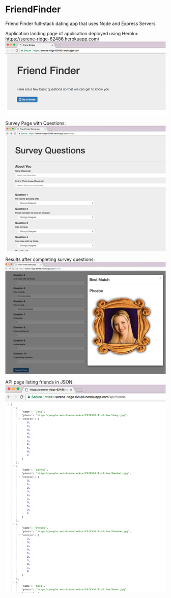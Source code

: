 # FriendFinder
Friend Finder full-stack dating app that uses Node and Express Servers


Application landing page of application deployed using Heroku: https://serene-ridge-62486.herokuapp.com/
![MainPage.png](assets/images/MainPage.png)

Survey Page with Questions:
![Survey.png](assets/images/Survey.png)

Results after completing survey questions:
![RequestFriend.png](assets/images/RequestFriend.png)

API page listing friends in JSON:
![API.png](assets/images/API.png)
